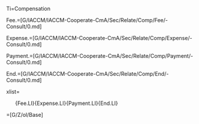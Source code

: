 Ti=Compensation

Fee.=[G/IACCM/IACCM-Cooperate-CmA/Sec/Relate/Comp/Fee/-Consult/0.md]

Expense.=[G/IACCM/IACCM-Cooperate-CmA/Sec/Relate/Comp/Expense/-Consult/0.md]

Payment.=[G/IACCM/IACCM-Cooperate-CmA/Sec/Relate/Comp/Payment/-Consult/0.md]

End.=[G/IACCM/IACCM-Cooperate-CmA/Sec/Relate/Comp/End/-Consult/0.md]

xlist=<ol class="secs-and">{Fee.LI}{Expense.LI}{Payment.LI}{End.LI}</ol>

=[G/Z/ol/Base]
